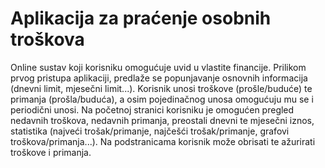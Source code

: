 # Aplikacija za praćenje osobnih troškova
Online sustav koji korisniku omogućuje uvid u vlastite financije. Prilikom prvog pristupa aplikaciji, 
predlaže se popunjavanje osnovnih informacija (dnevni limit, mjesečni limit...). Korisnik unosi 
troškove (prošle/buduće) te primanja (prošla/buduća), a osim pojedinačnog unosa omogućuju mu se i 
periodični unosi. Na početnoj stranici korisniku je omogućen pregled nedavnih troškova, nedavnih 
primanja, preostali dnevni te mjesečni iznos, statistika (najveći trošak/primanje, najčešći 
trošak/primanje, grafovi troškova/primanja...). Na podstranicama korisnik može obrisati te ažurirati 
troškove i primanja.
